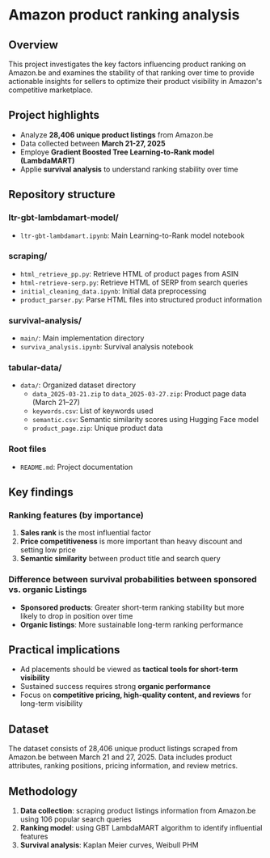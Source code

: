 # Amazon product ranking analysis

## Overview
This project investigates the key factors influencing product ranking on Amazon.be and examines the stability of that ranking over time to provide actionable insights for sellers to optimize their product visibility in Amazon's competitive marketplace.

## Project highlights
- Analyze **28,406 unique product listings** from Amazon.be
- Data collected between **March 21-27, 2025**
- Employe **Gradient Boosted Tree Learning-to-Rank model (LambdaMART)**
- Applie **survival analysis** to understand ranking stability over time

## Repository structure

### ltr-gbt-lambdamart-model/
- `ltr-gbt-lambdamart.ipynb`: Main Learning-to-Rank model notebook

### scraping/
- `html_retrieve_pp.py`: Retrieve HTML of product pages from ASIN
- `html-retrieve-serp.py`: Retrieve HTML of SERP from search queries
- `initial_cleaning_data.ipynb`: Initial data preprocessing
- `product_parser.py`: Parse HTML files into structured product information

### survival-analysis/
- `main/`: Main implementation directory
- `surviva_analysis.ipynb`: Survival analysis notebook

### tabular-data/
- `data/`: Organized dataset directory
  - `data_2025-03-21.zip` to `data_2025-03-27.zip`: Product page data (March 21–27)
  - `keywords.csv`: List of keywords used
  - `semantic.csv`: Semantic similarity scores using Hugging Face model
  - `product_page.zip`: Unique product data

### Root files
- `README.md`: Project documentation

## Key findings

### Ranking features (by importance)
1. **Sales rank** is the most influential factor
2. **Price competitiveness** is more important than heavy discount and setting low price
3. **Semantic similarity** between product title and search query

### Difference between survival probabilities between sponsored vs. organic Listings
- **Sponsored products**: Greater short-term ranking stability but more likely to drop in position over time
- **Organic listings**: More sustainable long-term ranking performance

## Practical implications
- Ad placements should be viewed as **tactical tools for short-term visibility**
- Sustained success requires strong **organic performance**
- Focus on **competitive pricing, high-quality content, and reviews** for long-term visibility

## Dataset
The dataset consists of 28,406 unique product listings scraped from Amazon.be between March 21 and 27, 2025. Data includes product attributes, ranking positions, pricing information, and review metrics.

## Methodology
1. **Data collection**: scraping product listings information from Amazon.be using 106 popular search queries 
2. **Ranking model**: using GBT LambdaMART algorithm to identify influential features
4. **Survival analysis**: Kaplan Meier curves, Weibull PHM

